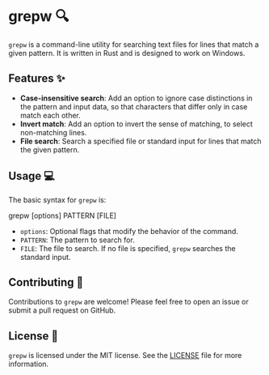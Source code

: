 # grepw 🔍

`grepw` is a command-line utility for searching text files for lines that match a given pattern. It is written in Rust and is designed to work on Windows.

## Features ✨

- **Case-insensitive search**: Add an option to ignore case distinctions in the pattern and input data, so that characters that differ only in case match each other.
- **Invert match**: Add an option to invert the sense of matching, to select non-matching lines.
- **File search**: Search a specified file or standard input for lines that match the given pattern.

## Usage 💻

The basic syntax for `grepw` is:

grepw [options] PATTERN [FILE]


- `options`: Optional flags that modify the behavior of the command.
- `PATTERN`: The pattern to search for.
- `FILE`: The file to search. If no file is specified, `grepw` searches the standard input.

## Contributing 🤝

Contributions to `grepw` are welcome! Please feel free to open an issue or submit a pull request on GitHub.

## License 📜

`grepw` is licensed under the MIT license. See the [LICENSE](./LICENSE) file for more information.

